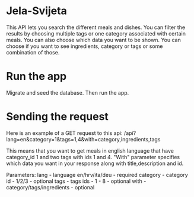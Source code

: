 # Jela-Svijeta
This API lets you search the different meals and dishes.
You can filter the results by choosing multiple tags or one category associated with certain meals.
You can also choose which data you want to be shown. You can choose if you want to see ingredients, category or tags or some combination of those.

# Run the app
Migrate and seed the database.
Then run the app.

# Sending the request
Here is an example of a GET request to this api:
/api?lang=en&category=1&tags=1,4&with=category,ingredients,tags

This means that you want to get meals in english language that have category_id 1 and two tags with ids 1 and 4. "With" parameter specifies which data you want in your response along with title,description and id.

Parameters:
lang - language en/hrv/ita/deu - required
category - category id - 1/2/3 - optional
tags - tags ids - 1 - 8 - optional
with - category/tags/ingredients - optional
